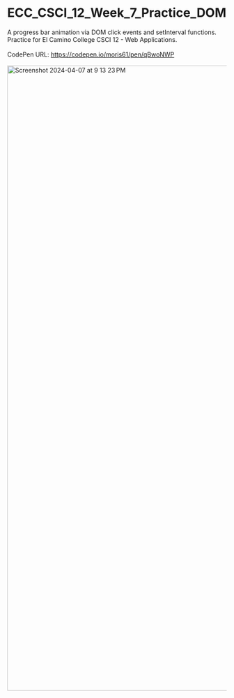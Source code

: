 # ECC_CSCI_12_Week_7_Practice_DOM
A progress bar animation via DOM click events and setInterval functions. Practice for El Camino College CSCI 12 - Web Applications.
<br>
<br>
CodePen URL: https://codepen.io/moris61/pen/qBwoNWP 
<br>
<br>
<img width="1433" alt="Screenshot 2024-04-07 at 9 13 23 PM" src="https://github.com/morisgomez/ECC_CSCI_12_Week_7_Practice_DOM/assets/83724852/3863ac1a-a653-4a7f-ab9b-af7467a5be44">
